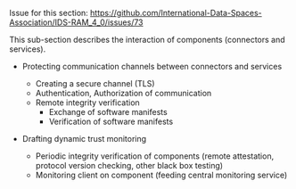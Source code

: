 Issue for this section: https://github.com/International-Data-Spaces-Association/IDS-RAM_4_0/issues/73

This sub-section describes the interaction of components (connectors and services).

* Protecting communication channels between connectors and services
     * Creating a secure channel (TLS)
     * Authentication, Authorization of communication
     * Remote integrity verification
         * Exchange of software manifests
         * Verification of software manifests
     
* Drafting dynamic trust monitoring
    * Periodic integrity verification of components (remote attestation, protocol version checking, other black box testing)
    * Monitoring client on component (feeding central monitoring service)
